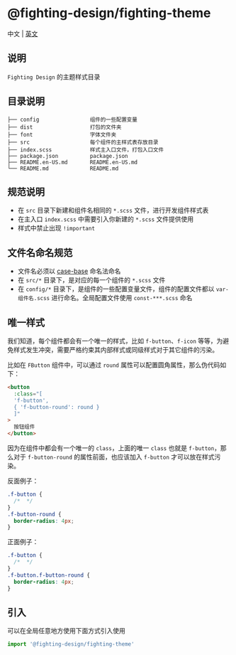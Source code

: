 # @fighting-design/fighting-theme

中文 | [英文](https://github.com/FightingDesign/fighting-design/blob/master/packages/fighting-theme/README.en-US.md)

## 说明

`Fighting Design` 的主题样式目录

## 目录说明

```
├── config                组件的一些配置变量
├── dist                  打包的文件夹
├── font                  字体文件夹
├── src                   每个组件的主样式表存放目录
├── index.scss            样式主入口文件，打包入口文件
├── package.json          package.json
├── README.en-US.md       README.en-US.md
└── README.md             README.md
```

## 规范说明

- 在 `src` 目录下新建和组件名相同的 `*.scss` 文件，进行开发组件样式表
- 在主入口 `index.scss` 中需要引入你新建的 `*.scss` 文件提供使用
- 样式中禁止出现 `!important`

## 文件名命名规范

- 文件名必须以 [case-base]() 命名法命名
- 在 `src/*` 目录下，是对应的每一个组件的 `*.scss` 文件
- 在 `config/*` 目录下，是组件的一些配置变量文件，组件的配置文件都以 `var-组件名.scss` 进行命名。全局配置文件使用 `const-***.scss` 命名

## 唯一样式

我们知道，每个组件都会有一个唯一的样式，比如 `f-button`、`f-icon` 等等，为避免样式发生冲突，需要严格约束其内部样式或同级样式对于其它组件的污染。

比如在 `FButton` 组件中，可以通过 `round` 属性可以配置圆角属性，那么伪代码如下：

```html
<button
  :class="[
  'f-button',
  { 'f-button-round': round }
  ]"
>
  按钮组件
</button>
```

因为在组件中都会有一个唯一的 `class`，上面的唯一 `class` 也就是 `f-button`，那么对于 `f-button-round` 的属性前面，也应该加入 `f-button` 才可以放在样式污染。

反面例子：

```css
.f-button {
  /*  */
}
.f-button-round {
  border-radius: 4px;
}
```

正面例子：

```css
.f-button {
  /*  */
}
.f-button.f-button-round {
  border-radius: 4px;
}
```

## 引入

可以在全局任意地方使用下面方式引入使用

```ts
import '@fighting-design/fighting-theme'
```
